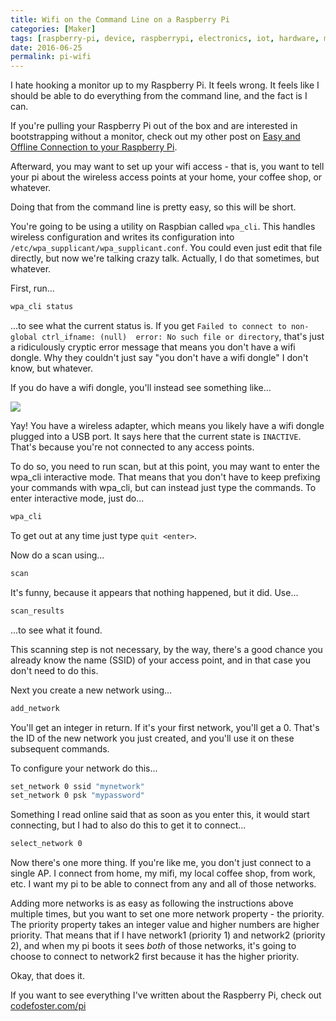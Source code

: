 ```yaml
---
title: Wifi on the Command Line on a Raspberry Pi
categories: [Maker]
tags: [raspberry-pi, device, raspberrypi, electronics, iot, hardware, maker, raspbian, linux, gpio]
date: 2016-06-25
permalink: pi-wifi
---
```


I hate hooking a monitor up to my Raspberry Pi. It feels wrong. It feels like I should be able to do everything from the command line, and the fact is I can.
<!-- xmore -->

If you're pulling your Raspberry Pi out of the box and are interested in bootstrapping without a monitor, check out my other post on [Easy and Offline Connection to your Raspberry Pi](/pi-easyoffline). 

Afterward, you may want to set up your wifi access - that is, you want to tell your pi about the wireless access points at your home, your coffee shop, or whatever.

Doing that from the command line is pretty easy, so this will be short.

You're going to be using a utility on Raspbian called `wpa_cli`. This handles wireless configuration and writes its configuration into `/etc/wpa_supplicant/wpa_supplicant.conf`. You could even just edit that file directly, but now we're talking crazy talk. Actually, I do that sometimes, but whatever.

First, run...

``` bash
wpa_cli status
```

...to see what the current status is. If you get `Failed to connect to non-global ctrl_ifname: (null)  error: No such file or directory`, that's just a ridiculously cryptic error message that means you don't have a wifi dongle. Why they couldn't just say "you don't have a wifi dongle" I don't know, but whatever.

If you do have a wifi dongle, you'll instead see something like...

![](/files/pi-wifi_01.png)

Yay! You have a wireless adapter, which means you likely have a wifi dongle plugged into a USB port. It says here that the current state is `INACTIVE`. That's because you're not connected to any access points.

To do so, you need to run scan, but at this point, you may want to enter the wpa_cli interactive mode. That means that you don't have to keep prefixing your commands with wpa_cli, but can instead just type the commands. To enter interactive mode, just do...

``` bash
wpa_cli
```

To get out at any time just type `quit <enter>`.

Now do a scan using...

``` bash
scan
```

It's funny, because it appears that nothing happened, but it did. Use...

``` bash
scan_results
```

...to see what it found.

This scanning step is  not necessary, by the way, there's a good chance you already know the name (SSID) of your access point, and in that case you don't need to do this.

Next you create a new network using...

``` bash
add_network
```

You'll get an integer in return. If it's your first network, you'll get a 0\. That's the ID of the new network you just created, and you'll use it on these subsequent commands.

To configure your network do this...

``` bash
set_network 0 ssid "mynetwork"
set_network 0 psk "mypassword"
```

Something I read online said that as soon as you enter this, it would start connecting, but I had to also do this to get it to connect...

``` bash
select_network 0
```

Now there's one more thing. If you're like me, you don't just connect to a single AP. I connect from home, my mifi, my local coffee shop, from work, etc. I want my pi to be able to connect from any and all of those networks.

Adding more networks is as easy as following the instructions above multiple times, but you want to set one more network property - the priority. The priority property takes an integer value and higher numbers are higher priority. That means that if I have network1 (priority 1) and network2 (priority 2), and when my pi boots it sees _both_ of those networks, it's going to choose to connect to network2 first because it has the higher priority.

Okay, that does it.

If you want to see everything I've written about the Raspberry Pi, check out [codefoster.com/pi](/pi)
